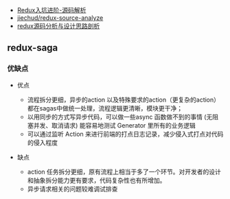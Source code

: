 
- [Redux入坑进阶-源码解析](https://github.com/ecmadao/Coding-Guide/blob/master/Notes/React/Redux/Redux%E5%85%A5%E5%9D%91%E8%BF%9B%E9%98%B6-%E6%BA%90%E7%A0%81%E8%A7%A3%E6%9E%90.md)
- [jiechud/redux-source-analyze](https://github.com/jiechud/redux-source-analyze)
- [redux源码分析与设计思路剖析 ](https://github.com/WisestCoder/blog/issues/1)

## redux-saga

### 优缺点

- 优点

    - 流程拆分更细，异步的action 以及特殊要求的action（更复杂的action）都在sagas中做统一处理，流程逻辑更清晰，模块更干净；
    - 以用同步的方式写异步代码，可以做一些async 函数做不到的事情 (无阻塞并发、取消请求)
    能容易地测试 Generator 里所有的业务逻辑
    - 可以通过监听 Action 来进行前端的打点日志记录，减少侵入式打点对代码的侵入程度

- 缺点

    - action 任务拆分更细，原有流程上相当于多了一个环节。对开发者的设计和抽象拆分能力更有要求，代码复杂性也有所增加。
    - 异步请求相关的问题较难调试排查
